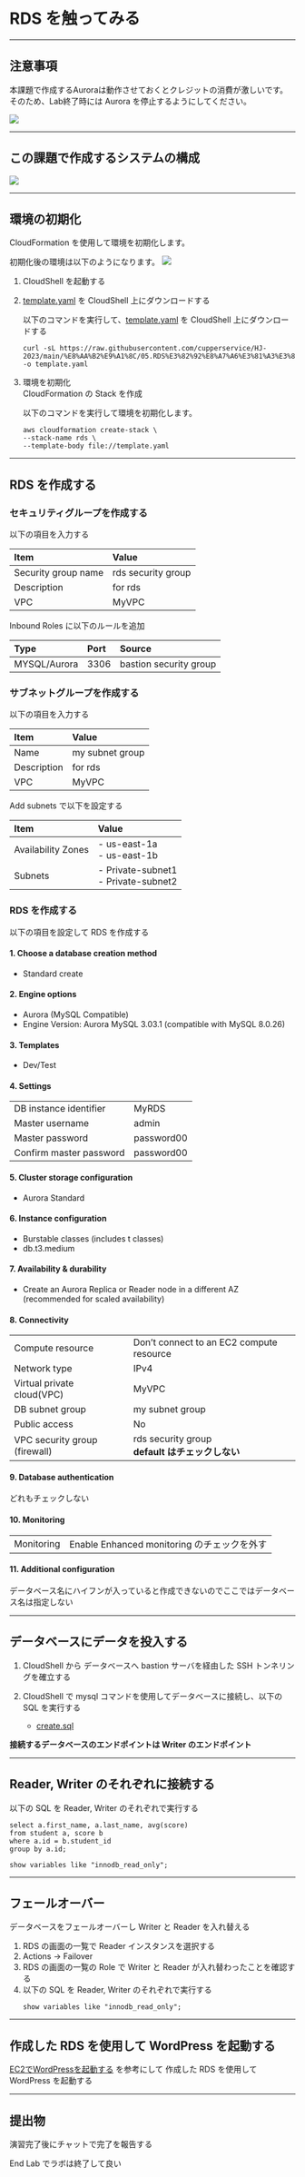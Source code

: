 # RDS を触ってみる

---
## 注意事項
本課題で作成するAuroraは動作させておくとクレジットの消費が激しいです。  
そのため、Lab終了時には Aurora を停止するようにしてください。

![](./img/stop.png)

---
## この課題で作成するシステムの構成
![](./img/s2.png)

---
## 環境の初期化
CloudFormation を使用して環境を初期化します。

初期化後の環境は以下のようになります。
![](./img/s1.png)

1. CloudShell を起動する

2. [template.yaml](./cfn/template.yaml) を CloudShell 上にダウンロードする

    以下のコマンドを実行して、[template.yaml](./cfn/template.yaml) を CloudShell 上にダウンロードする
    ```
    curl -sL https://raw.githubusercontent.com/cupperservice/HJ-2023/main/%E8%AA%B2%E9%A1%8C/05.RDS%E3%82%92%E8%A7%A6%E3%81%A3%E3%81%A6%E3%81%BF%E3%82%8B/cfn/template.yaml -o template.yaml
    ```

3. 環境を初期化  
    CloudFormation の Stack を作成

    以下のコマンドを実行して環境を初期化します。
    ```
    aws cloudformation create-stack \
    --stack-name rds \
    --template-body file://template.yaml
    ```

---
## RDS を作成する
### セキュリティグループを作成する
以下の項目を入力する

|Item               | Value            |
|:------------------|:-----------------|
|Security group name|rds security group|
|Description        |for rds           |
|VPC                |MyVPC             |

Inbound Roles に以下のルールを追加

|Type        |Port|Source                |
|:-----------|:---|:---------------------|
|MYSQL/Aurora|3306|bastion security group|

### サブネットグループを作成する
以下の項目を入力する

|Item       | Value         |
|:----------|:--------------|
|Name       |my subnet group|
|Description|for rds        |
|VPC        |MyVPC          |

Add subnets で以下を設定する

|Item              | Value                       |
|:-----------------|:----------------------------|
|Availability Zones|- us-east-1a<br/>- us-east-1b|
|Subnets           |- Private-subnet1<br/>- Private-subnet2|

### RDS を作成する
以下の項目を設定して RDS を作成する

#### 1. Choose a database creation method
* Standard create

#### 2. Engine options
* Aurora (MySQL Compatible)
* Engine Version: Aurora MySQL 3.03.1 (compatible with MySQL 8.0.26)

#### 3. Templates
* Dev/Test

#### 4. Settings
|                       |          |
|:----------------------|:---------|
|DB instance identifier |MyRDS     |
|Master username        |admin     |
|Master password        |password00|
|Confirm master password|password00|

#### 5. Cluster storage configuration
* Aurora Standard

#### 6. Instance configuration
* Burstable classes (includes t classes)
* db.t3.medium

#### 7. Availability & durability
* Create an Aurora Replica or Reader node in a different AZ (recommended for scaled availability)

#### 8. Connectivity
|||
|:-|:-|
|Compute resource|Don’t connect to an EC2 compute resource|
|Network type|IPv4|
|Virtual private cloud(VPC)|MyVPC|
|DB subnet group|my subnet group|
|Public access|No|
|VPC security group (firewall)|rds security group<br/>__default はチェックしない__|

#### 9. Database authentication
どれもチェックしない

#### 10. Monitoring
|||
|:-|:-|
|Monitoring|Enable Enhanced monitoring のチェックを外す|

#### 11. Additional configuration
データベース名にハイフンが入っていると作成できないのでここではデータベース名は指定しない

---
## データベースにデータを投入する
1. CloudShell から データベースへ bastion サーバを経由した SSH トンネリングを確立する

2. CloudShell で mysql コマンドを使用してデータベースに接続し、以下の SQL を実行する
    * [create.sql](./sql/create.sql)

__接続するデータベースのエンドポイントは Writer のエンドポイント__

---
## Reader, Writer のそれぞれに接続する
以下の SQL を Reader, Writer のそれぞれで実行する

```
select a.first_name, a.last_name, avg(score)
from student a, score b
where a.id = b.student_id
group by a.id;
```

```
show variables like "innodb_read_only";
```

---
## フェールオーバー
データベースをフェールオーバーし Writer と Reader を入れ替える
1. RDS の画面の一覧で Reader インスタンスを選択する
2. Actions -> Failover 
3. RDS の画面の一覧の Role で Writer と Reader が入れ替わったことを確認する
4. 以下の SQL を Reader, Writer のそれぞれで実行する
    ```
    show variables like "innodb_read_only";
    ```

---
## 作成した RDS を使用して WordPress を起動する
[EC2でWordPressを起動する](../03.EC2でWordPressを起動する/README.md) を参考にして 作成した RDS を使用して WordPress を起動する

---
## 提出物
演習完了後にチャットで完了を報告する

End Lab でラボは終了して良い
